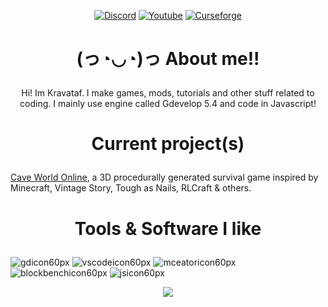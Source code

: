 <p align="center" dir="auto">
  <a href="https://github.com/Kravataf">
    <a href="https://discord.gg/GEprEFWh47" rel="nofollow"><img src="https://img.shields.io/badge/Discord-5865f2" alt="Discord" data-canonical-src="https://img.itch.zone/aW1nLzIwMDIzMTcyLnBuZw==/original/kTP2FV.png" style="max-width: 100%;"></a>
<a href="https://www.youtube.com/@kravataf?sub_confirmation=1" rel="nofollow"><img src="https://img.shields.io/badge/YouTube-f61c0d" alt="Youtube" data-canonical-src="https://img.itch.zone/aW1nLzIwMDIzMTc2LnBuZw==/original/OGkPGJ.png" style="max-width: 100%;"></a>
<a href="https://www.curseforge.com/members/kravataf/projects" rel="nofollow"><img src="https://img.shields.io/badge/Curseforge-000000" alt="Curseforge" data-canonical-src="https://img.itch.zone/aW1nLzIwMDIzMTgxLnBuZw==/original/beDu7K.png" style="max-width: 100%;"></a>
  </a>
</p>

# <p align="center" dir="auto">(っ◔◡◔)っ About me!!</p>

<p align="center" dir="auto">Hi! Im Kravataf. I make games, mods, tutorials and other stuff related to coding. I mainly use engine called Gdevelop 5.4 and code in Javascript!</p>

# <p align="center" dir="auto">Current project(s)</p>

[Cave World Online](https://gd.games/kravataf/caveworldonline), a 3D procedurally generated survival game inspired by Minecraft, Vintage Story, Tough as Nails, RLCraft & others.

# <p align="center" dir="auto">Tools & Software I like</p>

![gdicon60px](https://github.com/user-attachments/assets/2a0aa2fe-8ba8-4a75-848b-34c6655998c2)
![vscodeicon60px](https://github.com/user-attachments/assets/76a97481-08af-41e9-a3f7-49fccd89f0cc)
![mceatoricon60px](https://github.com/user-attachments/assets/9ac8d2d0-b022-480f-90bd-5274370f0615)
![blockbenchicon60px](https://github.com/user-attachments/assets/9fede609-ba40-45bd-bb1e-6f2bcbd41b37)
![jsicon60px](https://github.com/user-attachments/assets/ccddcacd-4e33-4475-9574-cf1d367fed08)

<p align="center" dir="auto">
  <a href="https://github.com/Kravataf">
    <img src="https://camo.githubusercontent.com/dc94d2b93c390ef196a505d51a6cb99c644d18be21a05c27efdcb385afcb5f55/68747470733a2f2f6b6f6d617265762e636f6d2f67687076632f3f757365726e616d653d785465726f726f26636f6c6f723d626c7565267374796c653d666c617429" data-canonical-src="https://komarev.com/ghpvc/?username=Kravataf&amp;color=blue&amp;style=flat)" style="max-width: 100%;">
  </a>
</p>
<!---
Kravataf/Kravataf is a ✨ special ✨ repository because its `README.md` (this file) appears on your GitHub profile.
You can click the Preview link to take a look at your changes.
--->
